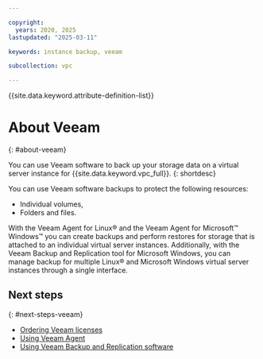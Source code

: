 ```yaml
---

copyright:
  years: 2020, 2025
lastupdated: "2025-03-11"

keywords: instance backup, veeam

subcollection: vpc

---
```


{{site.data.keyword.attribute-definition-list}}

# About Veeam
{: #about-veeam}

You can use Veeam software to back up your storage data on a virtual server instance for {{site.data.keyword.vpc_full}}.
{: shortdesc}

You can use Veeam software backups to protect the following resources:
   * Individual volumes,
   * Folders and files.

With the Veeam Agent for Linux&reg; and the Veeam Agent for Microsoft&trade; Windows&trade; you can create backups and perform restores for storage that is attached to an individual virtual server instances. Additionally, with the Veeam Backup and Replication tool for Microsoft Windows, you can manage backup for multiple Linux&reg; and Microsoft Windows virtual server instances through a single interface.

## Next steps
{: #next-steps-veeam}

* [Ordering Veeam licenses](/docs/vpc?topic=vpc-ordering-veeam-licenses)
* [Using Veeam Agent](/docs/vpc?topic=vpc-using-veeam-agent)
* [Using Veeam Backup and Replication software](/docs/vpc?topic=vpc-using-veeam-backup-replication-software)
